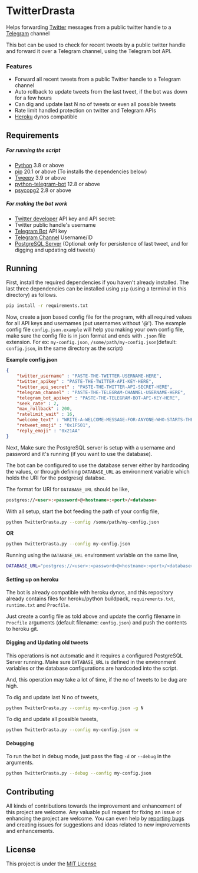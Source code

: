 # TwitterDrasta

Helps forwarding [Twitter](https://twitter.com/) messages from a public twitter handle to a [Telegram](https://telegram.org/) channel



This bot can be used to check for recent tweets by a public twitter handle and forward it over a Telegram channel, using the Telegram bot API.

### Features

* Forward all recent tweets from a public Twitter handle to a Telegram channel
* Auto rollback to update tweets from the last tweet, if the bot was down for a few hours
* Can dig and update last N no of tweets or even all possible tweets
* Rate limit handled protection on twitter and Telegram APIs
* [Heroku](https://www.heroku.com/) dynos compatible

## Requirements

##### For running the script

- [Python](https://www.python.org/downloads/) 3.8 or above
- [pip](https://pip.pypa.io/en/stable/installing/) 20.1 or above (To installs the dependencies below)
- [Tweepy](https://github.com/tweepy/tweepy) 3.9 or above
- [python-telegram-bot](https://github.com/python-telegram-bot/python-telegram-bot) 12.8 or above
- [psycopg2](https://github.com/psycopg/psycopg2) 2.8 or above

##### For making the bot work

- [Twitter developer](https://developer.twitter.com/) API key and API secret: 
- Twitter public handle's username
- [Telegram Bot](https://core.telegram.org/bots#3-how-do-i-create-a-bot) API key
- [Telegram Channel](https://telegram.org/tour/channels) Username/ID
- [PostgreSQL Server](https://www.postgresql.org/download/) (Optional: only for persistence of last tweet, and for digging and updating old tweets)

## Running

First, install the required dependencies if you haven't already installed. The last three dependencies can be installed using `pip` (using a terminal in this directory) as follows.

```bash
pip install -r requirements.txt
```



Now, create a json based config file for the program, with all required values for all API keys and usernames (put usernames without '@'). The example config file `config.json.example` will help you making your own config file, make sure the config file is in json format and ends with `.json` file extension. For ex: `my-config.json`, `/some/path/my-config.json`(default: `config.json`, in the same directory as the script)

**Example config.json**

```json
{
    "twitter_username" : "PASTE-THE-TWITTER-USERNAME-HERE",
    "twitter_apikey" : "PASTE-THE-TWITTER-API-KEY-HERE",
    "twitter_api_secret" : "PASTE-THE-TWITTER-API-SECRET-HERE",
    "telegram_channel" : "PASTE-THE-TELEGRAM-CHANNEL-USERNAME-HERE",
    "telegram_bot_apikey" : "PASTE-THE-TELEGRAM-BOT-API-KEY-HERE",
    "seek_rate" : 2,
    "max_rollback" : 200,
    "ratelimit_wait" : 16,
    "welcome_text" : "WRITE-A-WELCOME-MESSAGE-FOR-ANYONE-WHO-STARTS-THE-TELEGRAM-BOT",
    "retweet_emoji" : "0x1F501",
    "reply_emoji" : "0x21AA"
}

```



Next, Make sure the PostgreSQL server is setup with a username and password and it's running (if you want to use the database).

The bot can be configured to use the database server either by hardcoding the values, or through defining `DATABASE_URL` as environment variable which holds the URI for the postgresql databse.

The format for URI for `DATABASE_URL` should be like,

```html
postgres://<user>:<password>@<hostname>:<port>/<database>
```





With all setup, start the bot feeding the path of your config file,

```bash
python TwitterDrasta.py --config /some/path/my-config.json
```

**OR**

```bash
python TwitterDrasta.py --config my-config.json
```



Running using the `DATABASE_URL` environment variable on the same line,

```bash
DATABASE_URL="postgres://<user>:<password>@<hostname>:<port>/<database>" python TwitterDrasta.py --config my-config.json
```



#### Setting up on heroku

The bot is already compatible with heroku dynos, and this repository already contains files for heroku/python buildpack, `requirements.txt`, `runtime.txt` and `Procfile`.

Just create a config file as told above and update the config filename in `Procfile` arguments (default filename: `config.json`) and push the contents to heroku git.



#### Digging and Updating old tweets

This operations is not automatic and it requires a configured PostgreSQL Server running. Make sure `DATABASE_URL` is defined in the environment variables or the database configurations are hardcoded into the script.

And, this operation may take a lot of time, if the no of tweets to be dug are high.



To dig and update last N no of tweets,

```bash
python TwitterDrasta.py --config my-config.json -g N
```

To dig and update all possible tweets,

```bash
python TwitterDrasta.py --config my-config.json -w
```



#### Debugging

To run the bot in debug mode, just pass the flag `-d`  or `--debug` in the arguments.

```bash
python TwitterDrasta.py --debug --config my-config.json
```



## Contributing

All kinds of contributions towards the improvement and enhancement of this project are welcome. Any valuable pull request for fixing an issue or enhancing the project are welcome. You can even help by [reporting bugs](https://github.com/darajnish/twitterdrasta/issues/new/choose) and creating issues for suggestions and ideas related to new improvements and enhancements.

## License

This project is under the [MIT License](LICENSE)
